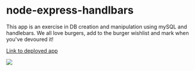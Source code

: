# node-express-handlbars

This app is an exercise in DB creation and manipulation using mySQL and handlebars. We all love burgers, add to the burger wishlist and mark when you've devoured it!

<a href=https://protected-retreat-19130.herokuapp.com>Link to deployed app</a>

![](./public/assets/img/burgers.gif)
